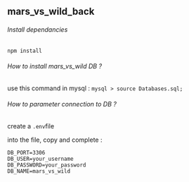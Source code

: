 ## mars_vs_wild_back

###### Install dependancies
```npm install```

###### How to install mars_vs_wild DB ?
use this command in mysql : 
```mysql > source Databases.sql;```

###### How to parameter connection to DB ?
create a ```.env```file

into the file, copy and complete :

```DB_HOST=localhost
DB_PORT=3306
DB_USER=your_username
DB_PASSWORD=your_password
DB_NAME=mars_vs_wild
```
